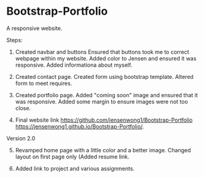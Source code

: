 # Bootstrap-Portfolio
A responsive website.

Steps:
1.  Created navbar and buttons
    Ensured that buttons took me to correct webpage within my website.
    Added color to Jensen and ensured it was responsive.
    Added informationa about myself.


2.  Created contact page.
    Created form using bootstrap template.
    Altered form to meet requires.


3.  Created portfolio page.
    Added "coming soon" image and ensured that it was responsive.
    Added some margin to ensure images were not too close.


4. Final website link
 https://github.com/jensenwong1/Bootstrap-Portfolio
 https://jensenwong1.github.io/Bootstrap-Portfolio/.

Version 2.0

5.  Revamped home page with a little color and a better image. 
    Changed layout on first page only (Added resume link.
    
6.  Added link to project and various assignments.    

